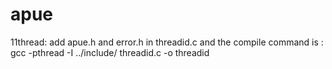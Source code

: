 # apue
11thread:
add apue.h and error.h in threadid.c
and the compile command is : gcc  -pthread -I ../include/ threadid.c -o threadid 